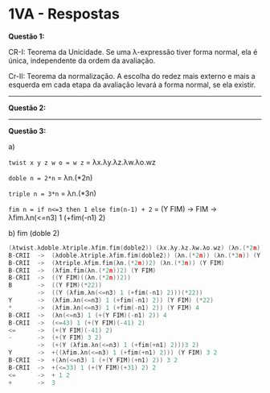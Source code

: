 # 1VA - Respostas

**Questão 1:** 

CR-I: Teorema da Unicidade. Se uma λ-expressão tiver forma normal, ela é única, independente da ordem da avaliação.

Cr-II: Teorema da normalização. A escolha do redez mais externo e mais a esquerda em cada etapa da avaliação levará a forma normal, se ela existir.

---

**Questão 2:**

---

**Questão 3:**

a)

`twist x y z w o = w z` = λx.λy.λz.λw.λo.wz 

`doble n = 2*n` = λn.(*2n)

`triple n = 3*n` = λn.(*3n)

`fim n = if n<=3 then 1 else fim(n-1) + 2` = (Y FIM) -> FIM -> λfim.λn(<=n3) 1 (+fim(-n1) 2)

b) fim (doble 2)


``` C
(λtwist.λdoble.λtriple.λfim.fim(doble2)) (λx.λy.λz.λw.λo.wz) (λn.(*2n)) (λn.(*3n)) (Y FIM)
B-CRII  ->  (λdoble.λtriple.λfim.fim(doble2)) (λn.(*2n)) (λn.(*3n)) (Y FIM)
B-CRII  ->  (λtriple.λfim.fim(λn.(*2n))2) (λn.(*3n)) (Y FIM)
B-CRII  ->  (λfim.fim(λn.(*2n))2) (Y FIM)
B-CRII  ->  ((Y FIM)((λn.(*2n))2)) 
B       ->  ((Y FIM)(*22))
        ->  ((Y (λfim.λn(<=n3) 1 (+fim(-n1) 2)))(*22))
Y       ->  (λfim.λn(<=n3) 1 (+fim(-n1) 2)) (Y FIM) (*22)
*       ->  (λfim.λn(<=n3) 1 (+fim(-n1) 2)) (Y FIM) 4
B-CRII  ->  (λn(<=n3) 1 (+(Y FIM)(-n1) 2)) 4
B-CRII  ->  (<=43) 1 (+(Y FIM)(-41) 2)
<=      ->  (+(Y FIM)(-41) 2)
-       ->  (+(Y FIM) 3 2)
        ->  (+(Y (λfim.λn(<=n3) 1 (+fim(+n1) 2)))3 2)
Y       ->  +((λfim.λn(<=n3) 1 (+fim(+n1) 2))) (Y FIM) 3 2
B-CRII  ->  +(λn(<=n3) 1 (+(Y FIM)(+n1) 2)) 3 2
B-CRII  ->  +(<=33) 1 (+(Y FIM)(+31) 2) 2
<=      ->  + 1 2
+       ->  3
```
